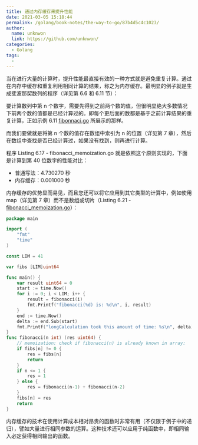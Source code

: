 ```yaml
---
title: 通过内存缓存来提升性能
date: 2021-03-05 15:18:44
permalink: /golang/book-notes/the-way-to-go/87b4d5c4c1023/
author: 
  name: unknwon
  link: https://github.com/unknwon/
categories:
  - Golang
tags:
  - 
---
```


当在进行大量的计算时，提升性能最直接有效的一种方式就是避免重复计算。通过在内存中缓存和重复利用相同计算的结果，称之为内存缓存。最明显的例子就是生成斐波那契数列的程序（详见第 6.6 和 6.11 节）：

要计算数列中第 n 个数字，需要先得到之前两个数的值，但很明显绝大多数情况下前两个数的值都是已经计算过的。即每个更后面的数都是基于之前计算结果的重复计算，正如示例 6.11 [fibonnaci.go](examples/chapter_6/fibonacci.go) 所展示的那样。

而我们要做就是将第 n 个数的值存在数组中索引为 n 的位置（详见第 7 章），然后在数组中查找是否已经计算过，如果没有找到，则再进行计算。

程序 Listing 6.17 - fibonacci_memoization.go 就是依照这个原则实现的，下面是计算到第 40 位数字的性能对比：

- 普通写法：4.730270 秒
- 内存缓存：0.001000 秒

内存缓存的优势显而易见，而且您还可以将它应用到其它类型的计算中，例如使用 map（详见第 7 章）而不是数组或切片（Listing 6.21 - [fibonacci_memoization.go](examples/chapter_6/fibonacci_memoization.go)）：

```go
package main

import (
	"fmt"
	"time"
)

const LIM = 41

var fibs [LIM]uint64

func main() {
	var result uint64 = 0
	start := time.Now()
	for i := 0; i < LIM; i++ {
		result = fibonacci(i)
		fmt.Printf("fibonacci(%d) is: %d\n", i, result)
	}
	end := time.Now()
	delta := end.Sub(start)
	fmt.Printf("longCalculation took this amount of time: %s\n", delta)
}
func fibonacci(n int) (res uint64) {
	// memoization: check if fibonacci(n) is already known in array:
	if fibs[n] != 0 {
		res = fibs[n]
		return
	}
	if n <= 1 {
		res = 1
	} else {
		res = fibonacci(n-1) + fibonacci(n-2)
	}
	fibs[n] = res
	return
}
```

内存缓存的技术在使用计算成本相对昂贵的函数时非常有用（不仅限于例子中的递归），譬如大量进行相同参数的运算。这种技术还可以应用于纯函数中，即相同输入必定获得相同输出的函数。
